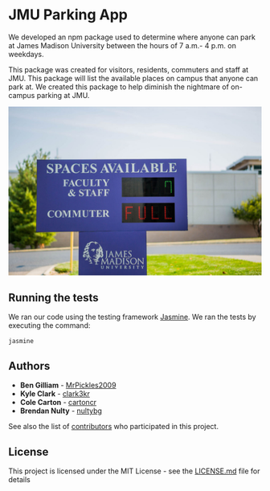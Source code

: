 # JMU Parking App

We developed an npm package used to determine where anyone can park at James Madison University between the hours of 7 a.m.- 4 p.m. on weekdays.

This package was created for visitors, residents, commuters and staff at JMU. This package will list the available places on campus that anyone can park at. We created this package to help diminish the nightmare of on-campus parking at JMU.

![JMU Parking Sign](https://raw.githubusercontent.com/MrPickles2009/parkingApp/master/parkingSign.jpg "JMU Parking Sign")

## Running the tests
We ran our code using the testing framework [Jasmine](https://jasmine.github.io/).
We ran the tests by executing the command:
```
jasmine
```

## Authors

* **Ben Gilliam** - [MrPickles2009](https://github.com/MrPickles2009/)
* **Kyle Clark** - [clark3kr](https://github.com/clark3kr)
* **Cole Carton** - [cartoncr](https://github.com/cartoncr)
* **Brendan Nulty** - [nultybg](https://github.com/nultybg)

See also the list of [contributors](https://github.com/MrPickles2009/parkingApp/graphs/contributors) who participated in this project.

## License

This project is licensed under the MIT License - see the [LICENSE.md](LICENSE.md) file for details
